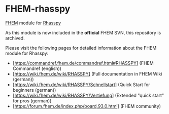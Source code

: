 # FHEM-rhasspy
[FHEM](https://fhem.de) module for [Rhasspy](https://github.com/rhasspy)

As this module is now included in the **official** FHEM SVN, this repository is archived.

Please visit the following pages for detailed information about the FHEM module for Rhasspy:
* [https://commandref.fhem.de/commandref.html#RHASSPY] (FHEM Commandref (english))
* [https://wiki.fhem.de/wiki/RHASSPY] (Full documentation in FHEM Wiki (german))
* [https://wiki.fhem.de/wiki/RHASSPY/Schnellstart] (Quick Start for beginners (german))
* [https://wiki.fhem.de/wiki/RHASSPY/Vertiefung] (Extended "quick start" for pros (german))
* [https://forum.fhem.de/index.php/board,93.0.html] (FHEM community)